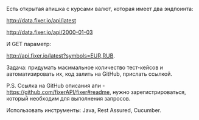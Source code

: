 Есть открытая апишка с курсами валют, которая имеет два эндпоинта:

http://data.fixer.io/api/latest

http://data.fixer.io/api/2000-01-03

 

И GET параметр:

http://api.fixer.io/latest?symbols=EUR,RUB.

 

Задача: придумать масимальное количество тест-кейсов и автоматизировать их, код залить на GitHub, прислать ссылкой.

 P.S. Ссылка на GitHub описания апи - https://github.com/fixerAPI/fixer#readme, нужно зарегистрироваться, который необходим для выполнения запросов.

 Использовать инструменты: Java, Rest Assured, Cucumber.
